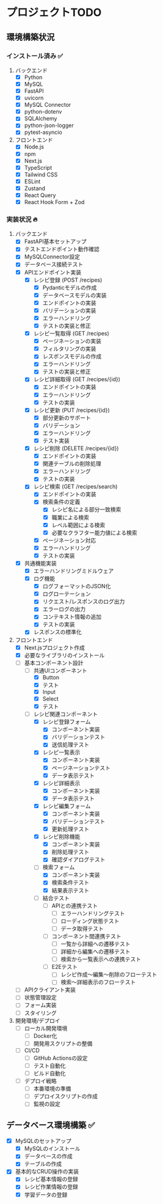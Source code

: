 # プロジェクトTODO

## 環境構築状況
### インストール済み ✅
1. バックエンド
   - [x] Python
   - [x] MySQL
   - [x] FastAPI
   - [x] uvicorn
   - [x] MySQL Connector
   - [x] python-dotenv
   - [x] SQLAlchemy
   - [x] python-json-logger
   - [x] pytest-asyncio

2. フロントエンド
   - [x] Node.js
   - [x] npm
   - [x] Next.js
   - [x] TypeScript
   - [x] Tailwind CSS
   - [x] ESLint
   - [x] Zustand
   - [x] React Query
   - [x] React Hook Form + Zod

### 実装状況 🔥
1. バックエンド
   - [x] FastAPI基本セットアップ
   - [x] テストエンドポイント動作確認
   - [x] MySQLConnector設定
   - [x] データベース接続テスト
   - [x] APIエンドポイント実装
     - [x] レシピ登録 (POST /recipes)
       - [x] Pydanticモデルの作成
       - [x] データベースモデルの実装
       - [x] エンドポイントの実装
       - [x] バリデーションの実装
       - [x] エラーハンドリング
       - [x] テストの実装と修正
     - [x] レシピ一覧取得 (GET /recipes)
       - [x] ページネーションの実装
       - [x] フィルタリングの実装
       - [x] レスポンスモデルの作成
       - [x] エラーハンドリング
       - [x] テストの実装と修正
     - [x] レシピ詳細取得 (GET /recipes/{id})
       - [x] エンドポイントの実装
       - [x] エラーハンドリング
       - [x] テストの実装
     - [x] レシピ更新 (PUT /recipes/{id})
       - [x] 部分更新のサポート
       - [x] バリデーション
       - [x] エラーハンドリング
       - [x] テスト実装
     - [x] レシピ削除 (DELETE /recipes/{id})
       - [x] エンドポイントの実装
       - [x] 関連テーブルの削除処理
       - [x] エラーハンドリング
       - [x] テストの実装
     - [x] レシピ検索 (GET /recipes/search)
         - [x] エンドポイントの実装
         - [x] 検索条件の定義
           - [x] レシピ名による部分一致検索
           - [x] 職業による検索
           - [x] レベル範囲による検索
           - [x] 必要なクラフター能力値による検索
         - [x] ページネーション対応
         - [x] エラーハンドリング
         - [x] テストの実装
   - [x] 共通機能実装
     - [x] エラーハンドリングミドルウェア
     - [x] ログ機能
       - [x] ログフォーマットのJSON化
       - [x] ログローテーション
       - [x] リクエスト/レスポンスのログ出力
       - [x] エラーログの出力
       - [x] コンテキスト情報の追加
       - [x] テストの実装
     - [x] レスポンスの標準化

2. フロントエンド
   - [x] Next.jsプロジェクト作成
   - [x] 必要なライブラリのインストール
   - [ ] 基本コンポーネント設計
     - [ ] 共通UIコンポーネント
       - [x] Button
       - [x] テスト
       - [x] Input
       - [x] Select
       - [x] テスト
     - [ ] レシピ関連コンポーネント
       - [x] レシピ登録フォーム
         - [x] コンポーネント実装
         - [x] バリデーションテスト
         - [x] 送信処理テスト
       - [x] レシピ一覧表示
         - [x] コンポーネント実装
         - [x] ページネーションテスト
         - [x] データ表示テスト
       - [x] レシピ詳細表示
         - [x] コンポーネント実装
         - [x] データ表示テスト
       - [x] レシピ編集フォーム
         - [x] コンポーネント実装
         - [x] バリデーションテスト
         - [x] 更新処理テスト
       - [x] レシピ削除機能
         - [x] コンポーネント実装
         - [x] 削除処理テスト
         - [x] 確認ダイアログテスト
       - [ ] 検索フォーム
         - [x] コンポーネント実装
         - [x] 検索条件テスト
         - [x] 結果表示テスト
       - [ ] 結合テスト
         - [ ] APIとの連携テスト
           - [ ] エラーハンドリングテスト
           - [ ] ローディング状態テスト
           - [ ] データ取得テスト
         - [ ] コンポーネント間連携テスト
           - [ ] 一覧から詳細への遷移テスト
           - [ ] 詳細から編集への遷移テスト
           - [ ] 検索から一覧表示への連携テスト
         - [ ] E2Eテスト
           - [ ] レシピ作成〜編集〜削除のフローテスト
           - [ ] 検索〜詳細表示のフローテスト
   - [ ] APIクライアント実装
   - [ ] 状態管理設定
   - [ ] フォーム実装
   - [ ] スタイリング

3. 開発環境/デプロイ
   - [ ] ローカル開発環境
     - [ ] Docker化
     - [ ] 開発用スクリプトの整備
   - [ ] CI/CD
     - [ ] GitHub Actionsの設定
     - [ ] テスト自動化
     - [ ] ビルド自動化
   - [ ] デプロイ戦略
     - [ ] 本番環境の準備
     - [ ] デプロイスクリプトの作成
     - [ ] 監視の設定

## データベース環境構築 ✅
- [x] MySQLのセットアップ
  - [x] MySQLのインストール
  - [x] データベースの作成
  - [x] テーブルの作成
- [x] 基本的なCRUD操作の実装
  - [x] レシピ基本情報の登録
  - [x] レシピ作業情報の登録
  - [x] 学習データの登録 